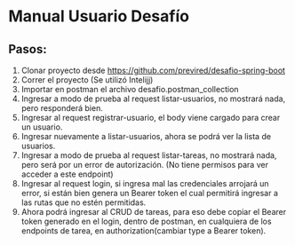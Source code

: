 # Manual Usuario Desafío

## Pasos:

1) Clonar proyecto desde https://github.com/previred/desafio-spring-boot
2) Correr el proyecto (Se utilizó Intelijj) 
3) Importar en postman el archivo desafio.postman_collection
4) Ingresar a modo de prueba al request listar-usuarios, no mostrará nada, 
pero responderá bien.
4) Ingresar al request registrar-usuario, el body viene cargado 
para crear un usuario.
5) Ingresar nuevamente a listar-usuarios, ahora se podrá ver la lista de usuarios.
6) Ingresar a modo de prueba al request listar-tareas, no mostrará nada, 
pero será por un error de autorización. (No tiene permisos para ver acceder a 
este endpoint)
7) Ingresar al request login, si ingresa mal las credenciales arrojará un error,
si están bien genera un Bearer token el cual permitirá ingresar a las rutas que 
no estén permitidas.
8) Ahora podrá ingresar al CRUD de tareas, para eso debe copiar el Bearer token
generado en el login, dentro de postman, en cualquiera de los endpoints de
tarea, en authorization(cambiar type a Bearer token).

